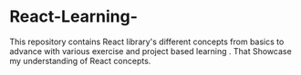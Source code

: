# React-Learning-
This repository contains React library's different concepts from basics to advance with various exercise and project based learning . That Showcase my understanding of React concepts.
